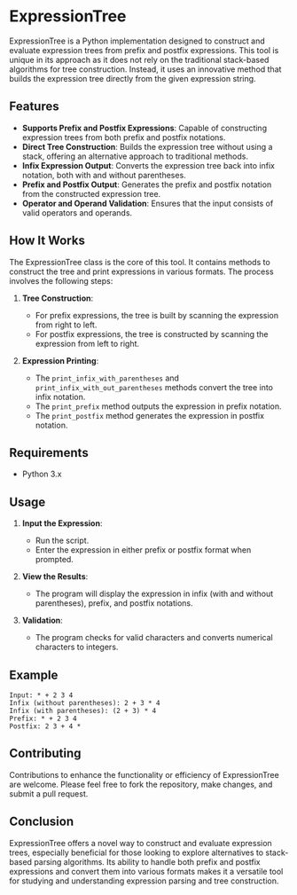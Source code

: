 # ExpressionTree

ExpressionTree is a Python implementation designed to construct and evaluate expression trees from prefix and postfix expressions. This tool is unique in its approach as it does not rely on the traditional stack-based algorithms for tree construction. Instead, it uses an innovative method that builds the expression tree directly from the given expression string.

## Features

- **Supports Prefix and Postfix Expressions**: Capable of constructing expression trees from both prefix and postfix notations.
- **Direct Tree Construction**: Builds the expression tree without using a stack, offering an alternative approach to traditional methods.
- **Infix Expression Output**: Converts the expression tree back into infix notation, both with and without parentheses.
- **Prefix and Postfix Output**: Generates the prefix and postfix notation from the constructed expression tree.
- **Operator and Operand Validation**: Ensures that the input consists of valid operators and operands.

## How It Works

The ExpressionTree class is the core of this tool. It contains methods to construct the tree and print expressions in various formats. The process involves the following steps:

1. **Tree Construction**: 
   - For prefix expressions, the tree is built by scanning the expression from right to left.
   - For postfix expressions, the tree is constructed by scanning the expression from left to right.

2. **Expression Printing**: 
   - The `print_infix_with_parentheses` and `print_infix_with_out_parentheses` methods convert the tree into infix notation.
   - The `print_prefix` method outputs the expression in prefix notation.
   - The `print_postfix` method generates the expression in postfix notation.

## Requirements

- Python 3.x

## Usage

1. **Input the Expression**:
   - Run the script.
   - Enter the expression in either prefix or postfix format when prompted.

2. **View the Results**:
   - The program will display the expression in infix (with and without parentheses), prefix, and postfix notations.

3. **Validation**:
   - The program checks for valid characters and converts numerical characters to integers.

## Example

```
Input: * + 2 3 4
Infix (without parentheses): 2 + 3 * 4
Infix (with parentheses): (2 + 3) * 4
Prefix: * + 2 3 4
Postfix: 2 3 + 4 *
```

## Contributing

Contributions to enhance the functionality or efficiency of ExpressionTree are welcome. Please feel free to fork the repository, make changes, and submit a pull request.

## Conclusion

ExpressionTree offers a novel way to construct and evaluate expression trees, especially beneficial for those looking to explore alternatives to stack-based parsing algorithms. Its ability to handle both prefix and postfix expressions and convert them into various formats makes it a versatile tool for studying and understanding expression parsing and tree construction.
